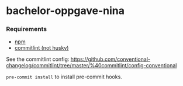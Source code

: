 # bachelor-oppgave-nina

### Requirements
- [npm](https://docs.npmjs.com/downloading-and-installing-node-js-and-npm)
- [commitlint (not husky)](https://commitlint.js.org/#/./guides-local-setup?id=guides-local-setup)


See the commitlint config:
https://github.com/conventional-changelog/commitlint/tree/master/%40commitlint/config-conventional


`pre-commit install` to install pre-commit hooks.
